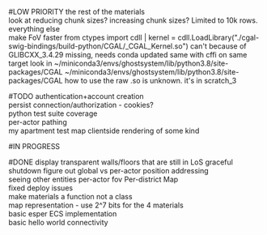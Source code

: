 #LOW PRIORITY
the rest of the materials  
look at reducing chunk sizes? increasing chunk sizes? Limited to 10k rows.
everything else  
make FoV faster
from ctypes import cdll | kernel = cdll.LoadLibrary("./cgal-swig-bindings/build-python/CGAL/_CGAL_Kernel.so")
    can't because of GLIBCXX_3.4.29 missing, needs conda updated 
    same with cffi on same target
    look in ~/miniconda3/envs/ghostsystem/lib/python3.8/site-packages/CGAL
    ~/miniconda3/envs/ghostsystem/lib/python3.8/site-packages/CGAL
    how to use the raw .so is unknown. it's in scratch_3

#TODO
authentication+account creation  
persist connection/authorization - cookies?  
python test suite coverage  
per-actor pathing  
my apartment test map
clientside rendering of some kind

#IN PROGRESS


#DONE
display transparent walls/floors that are still in LoS
graceful shutdown
figure out global vs per-actor position addressing  
seeing other entities
per-actor fov
Per-district Map  
fixed deploy issues  
make materials a function not a class  
map representation - use 2^7 bits for the 4 materials  
basic esper ECS implementation   
basic hello world connectivity  